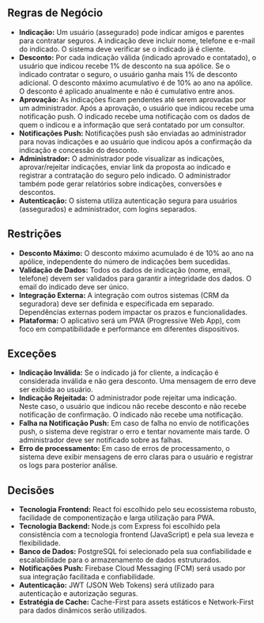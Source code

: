 ## Regras de Negócio

* **Indicação:** Um usuário (assegurado) pode indicar amigos e parentes para contratar seguros.  A indicação deve incluir nome, telefone e e-mail do indicado. O sistema deve verificar se o indicado já é cliente.
* **Desconto:**  Por cada indicação válida (indicado aprovado e contatado), o usuário que indicou recebe 1% de desconto na sua apólice.  Se o indicado contratar o seguro, o usuário ganha mais 1% de desconto adicional. O desconto máximo acumulativo é de 10% ao ano na apólice.  O desconto é aplicado anualmente e não é cumulativo entre anos.
* **Aprovação:** As indicações ficam pendentes até serem aprovadas por um administrador.  Após a aprovação, o usuário que indicou recebe uma notificação push. O indicado recebe uma notificação com os dados de quem o indicou e a informação que será contatado por um consultor.
* **Notificações Push:** Notificações push são enviadas ao administrador para novas indicações e ao usuário que indicou após a confirmação da indicação e concessão do desconto.
* **Administrador:** O administrador pode visualizar as indicações, aprovar/rejeitar indicações, enviar link da proposta ao indicado e registrar a contratação do seguro pelo indicado.  O administrador também pode gerar relatórios sobre indicações, conversões e descontos.
* **Autenticação:** O sistema utiliza autenticação segura para usuários (assegurados) e administrador, com logins separados.


## Restrições

* **Desconto Máximo:** O desconto máximo acumulado é de 10% ao ano na apólice, independente do número de indicações bem sucedidas.
* **Validação de Dados:**  Todos os dados de indicação (nome, email, telefone) devem ser validados para garantir a integridade dos dados.  O email do indicado deve ser único.
* **Integração Externa:** A integração com outros sistemas (CRM da seguradora) deve ser definida e especificada em separado.  Dependências externas podem impactar os prazos e funcionalidades.
* **Plataforma:** O aplicativo será um PWA (Progressive Web App), com foco em compatibilidade e performance em diferentes dispositivos.

## Exceções

* **Indicação Inválida:** Se o indicado já for cliente, a indicação é considerada inválida e não gera desconto. Uma mensagem de erro deve ser exibida ao usuário.
* **Indicação Rejeitada:**  O administrador pode rejeitar uma indicação.  Neste caso, o usuário que indicou não recebe desconto e não recebe notificação de confirmação.  O indicado não recebe uma notificação.
* **Falha na Notificação Push:**  Em caso de falha no envio de notificações push, o sistema deve registrar o erro e tentar novamente mais tarde. O administrador deve ser notificado sobre as falhas.
* **Erro de processamento:** Em caso de erros de processamento, o sistema deve exibir mensagens de erro claras para o usuário e registrar os logs para posterior análise.

## Decisões

* **Tecnologia Frontend:** React foi escolhido pelo seu ecossistema robusto, facilidade de componentização e larga utilização para PWA.
* **Tecnologia Backend:** Node.js com Express foi escolhido pela consistência com a tecnologia frontend (JavaScript) e pela sua leveza e flexibilidade.
* **Banco de Dados:** PostgreSQL foi selecionado pela sua confiabilidade e escalabilidade para o armazenamento de dados estruturados.
* **Notificações Push:** Firebase Cloud Messaging (FCM) será usado por sua integração facilitada e confiabilidade.
* **Autenticação:** JWT (JSON Web Tokens) será utilizado para autenticação e autorização seguras.
* **Estratégia de Cache:** Cache-First para assets estáticos e Network-First para dados dinâmicos serão utilizados.